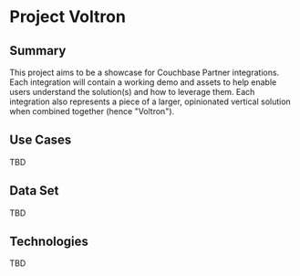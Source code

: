 # Project Voltron

## Summary

This project aims to be a showcase for Couchbase Partner integrations. Each integration will contain a working demo and assets to help enable users understand the solution(s) and how to leverage them. Each integration also represents a piece of a larger, opinionated vertical solution when combined together (hence "Voltron").

## Use Cases

TBD

## Data Set

TBD

## Technologies

TBD
